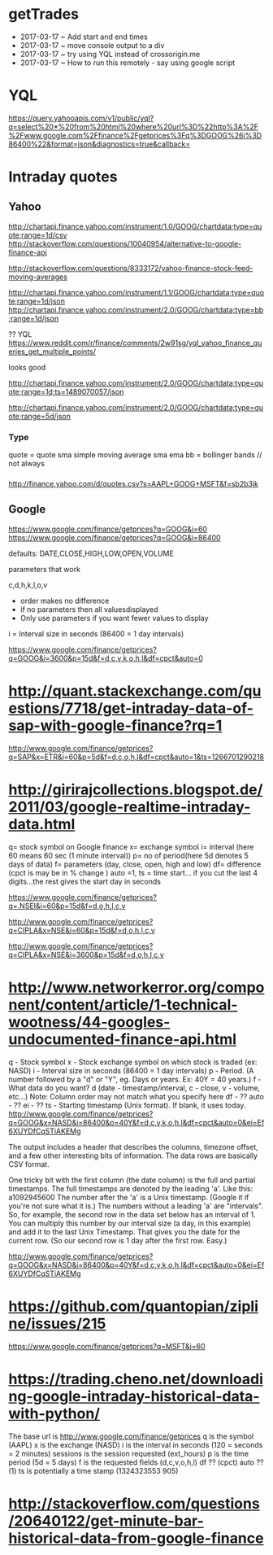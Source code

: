 
# getTrades

* 2017-03-17 ~ Add start and end times
* 2017-03-17 ~ move console output to a div
* 2017-03-17 ~ try using YQL instead of crossorigin.me
* 2017-03-17 ~ How to run this remotely - say using google script


# YQL

https://query.yahooapis.com/v1/public/yql?q=select%20*%20from%20html%20where%20url%3D%22http%3A%2F%2Fwww.google.com%2Ffinance%2Fgetprices%3Fq%3DGOOG%26i%3D86400%22&format=json&diagnostics=true&callback=


# Intraday quotes


## Yahoo

http://chartapi.finance.yahoo.com/instrument/1.0/GOOG/chartdata;type=quote;range=1d/csv
http://stackoverflow.com/questions/10040954/alternative-to-google-finance-api

http://stackoverflow.com/questions/8333172/yahoo-finance-stock-feed-moving-averages

http://chartapi.finance.yahoo.com/instrument/1.1/GOOG/chartdata;type=quote;range=1d/json
http://chartapi.finance.yahoo.com/instrument/2.0/GOOG/chartdata;type=bb;range=1d/json

?? YQL https://www.reddit.com/r/finance/comments/2w91sg/yql_yahoo_finance_queries_get_multiple_points/

looks good

http://chartapi.finance.yahoo.com/instrument/2.0/GOOG/chartdata;type=quote;range=1d;ts=1489070057/json

http://chartapi.finance.yahoo.com/instrument/2.0/GOOG/chartdata;type=quote;range=5d/json

### Type

quote = quote
sma simple moving average sma
ema
bb = bollinger bands // not always

###
http://finance.yahoo.com/d/quotes.csv?s=AAPL+GOOG+MSFT&f=sb2b3jk





## Google

https://www.google.com/finance/getprices?q=GOOG&i=60
https://www.google.com/finance/getprices?q=GOOG&i=86400

defaults: DATE,CLOSE,HIGH,LOW,OPEN,VOLUME

parameters that work

c,d,h,k,l,o,v

* order makes no difference
* if no parameters then all valuesdisplayed
* Only use parameters if you want fewer values to display

i = Interval size in seconds (86400 = 1 day intervals)

https://www.google.com/finance/getprices?q=GOOG&i=3600&p=15d&f=d,c,v,k,o,h,l&df=cpct&auto=0


# http://quant.stackexchange.com/questions/7718/get-intraday-data-of-sap-with-google-finance?rq=1

http://www.google.com/finance/getprices?q=SAP&x=ETR&i=60&p=5d&f=d,c,o,h,l&df=cpct&auto=1&ts=1266701290218


# http://girirajcollections.blogspot.de/2011/03/google-realtime-intraday-data.html

q= stock symbol on Google finance
x= exchange symbol
i= interval (here 60 means 60 sec (1 minute interval))
p= no of period(here 5d denotes 5 days of data)
f= parameters (day, close, open, high and low)
df= difference (cpct is may be in % change ) auto =1,
ts = time start… if you cut the last 4 digits…the rest gives the start day in seconds


https://www.google.com/finance/getprices?q=.NSEI&i=60&p=15d&f=d,o,h,l,c,v

http://www.google.com/finance/getprices?q=CIPLA&x=NSE&i=60&p=15d&f=d,o,h,l,c,v

http://www.google.com/finance/getprices?q=CIPLA&x=NSE&i=3600&p=15d&f=d,o,h,l,c,v

# http://www.networkerror.org/component/content/article/1-technical-wootness/44-googles-undocumented-finance-api.html

q - Stock symbol
x - Stock exchange symbol on which stock is traded (ex: NASD)
i - Interval size in seconds (86400 = 1 day intervals)
p - Period. (A number followed by a "d" or "Y", eg. Days or years. Ex: 40Y = 40 years.)
f - What data do you want? d (date - timestamp/interval, c - close, v - volume, etc...) Note: Column order may not match what you specify here
df - ??
auto - ??
ei - ??
ts - Starting timestamp (Unix format). If blank, it uses today.
http://www.google.com/finance/getprices?q=GOOG&x=NASD&i=86400&p=40Y&f=d,c,v,k,o,h,l&df=cpct&auto=0&ei=Ef6XUYDfCqSTiAKEMg

The output includes a header that describes the columns, timezone offset, and a few other interesting bits of information. The data rows are basically CSV format.

One tricky bit with the first column (the date column) is the full and partial timestamps. The full timestamps are denoted by the leading 'a'. Like this: a1092945600 The number after the 'a' is a Unix timestamp. (Google it if you're not sure what it is.) The numbers without a leading 'a' are "intervals". So, for example, the second row in the data set below has an interval of 1. You can multiply this number by our interval size (a day, in this example) and add it to the last Unix Timestamp. That gives you the date for the current row. (So our second row is 1 day after the first row. Easy.)




http://www.google.com/finance/getprices?q=GOOG&x=NASD&i=86400&p=40Y&f=d,c,v,k,o,h,l&df=cpct&auto=0&ei=Ef6XUYDfCqSTiAKEMg


# https://github.com/quantopian/zipline/issues/215

https://www.google.com/finance/getprices?q=MSFT&i=60


# https://trading.cheno.net/downloading-google-intraday-historical-data-with-python/

The base url is http://www.google.com/finance/getprices
q is the symbol (AAPL)
x is the exchange (NASD)
i is the interval in seconds (120 = seconds = 2 minutes)
sessions is the session requested (ext_hours)
p is the time period (5d = 5 days)
f is the requested fields (d,c,v,o,h,l)
df ?? (cpct)
auto ?? (1)
ts is potentially a time stamp (1324323553 905)

# http://stackoverflow.com/questions/20640122/get-minute-bar-historical-data-from-google-finance

